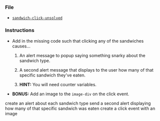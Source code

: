 ### File

* [`sandwich-click-unsolved`](Unsolved/sandwich-click-unsolved.html)

### Instructions

* Add in the missing code such that clicking any of the sandwiches causes…

  1. An alert message to popup saying something snarky about the sandwich type.

  2. A second alert message that displays to the user how many of that specific sandwich they've eaten.

  3. **HINT:** You will need counter variables.

* **BONUS:** Add an image to the `image-div` on the click event.


create an alert about each sandwich type
send a second alert displaying how many of that specific sandwich was eaten
create a click event with an image

